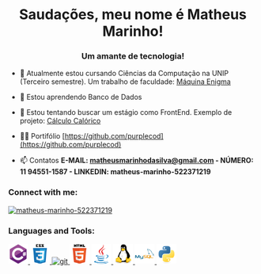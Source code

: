 <h1 align="center">Saudações, meu nome é Matheus Marinho!</h1>
<h3 align="center">Um amante de tecnologia!</h3>

- 🔭 Atualmente estou cursando Ciências da Computação na UNIP (Terceiro semestre). Um trabalho de faculdade: [Máquina Enigma](https://github.com/purplecod/APS-Criptografia)

- 🌱 Estou aprendendo Banco de Dados 

- 💼 Estou tentando buscar um estágio como FrontEnd. Exemplo de projeto: [Cálculo Calórico](https://github.com/purplecod/calculo-de-calorias)

- 👨‍💻 Portifólio [https://github.com/purplecod](https://github.com/purplecod)

- 📫 Contatos **E-MAIL: matheusmarinhodasilva@gmail.com - NÚMERO: 11 94551-1587 - LINKEDIN: matheus-marinho-522371219**

<h3 align="left">Connect with me:</h3>
<p align="left">
<a href="https://linkedin.com/in/matheus-marinho-522371219" target="blank"><img align="center" src="https://raw.githubusercontent.com/rahuldkjain/github-profile-readme-generator/master/src/images/icons/Social/linked-in-alt.svg" alt="matheus-marinho-522371219" height="30" width="40" /></a>
</p>

<h3 align="left">Languages and Tools:</h3>
<p align="left"> <a href="https://www.w3schools.com/cs/" target="_blank" rel="noreferrer"> <img src="https://raw.githubusercontent.com/devicons/devicon/master/icons/csharp/csharp-original.svg" alt="csharp" width="40" height="40"/> </a> <a href="https://www.w3schools.com/css/" target="_blank" rel="noreferrer"> <img src="https://raw.githubusercontent.com/devicons/devicon/master/icons/css3/css3-original-wordmark.svg" alt="css3" width="40" height="40"/> </a> <a href="https://git-scm.com/" target="_blank" rel="noreferrer"> <img src="https://www.vectorlogo.zone/logos/git-scm/git-scm-icon.svg" alt="git" width="40" height="40"/> </a> <a href="https://www.w3.org/html/" target="_blank" rel="noreferrer"> <img src="https://raw.githubusercontent.com/devicons/devicon/master/icons/html5/html5-original-wordmark.svg" alt="html5" width="40" height="40"/> </a> <a href="https://www.java.com" target="_blank" rel="noreferrer"> <img src="https://raw.githubusercontent.com/devicons/devicon/master/icons/java/java-original.svg" alt="java" width="40" height="40"/> </a> <a href="https://www.linux.org/" target="_blank" rel="noreferrer"> <img src="https://raw.githubusercontent.com/devicons/devicon/master/icons/linux/linux-original.svg" alt="linux" width="40" height="40"/> </a> <a href="https://www.mysql.com/" target="_blank" rel="noreferrer"> <img src="https://raw.githubusercontent.com/devicons/devicon/master/icons/mysql/mysql-original-wordmark.svg" alt="mysql" width="40" height="40"/> </a> <a href="https://www.python.org" target="_blank" rel="noreferrer"> <img src="https://raw.githubusercontent.com/devicons/devicon/master/icons/python/python-original.svg" alt="python" width="40" height="40"/> </a> </p>
